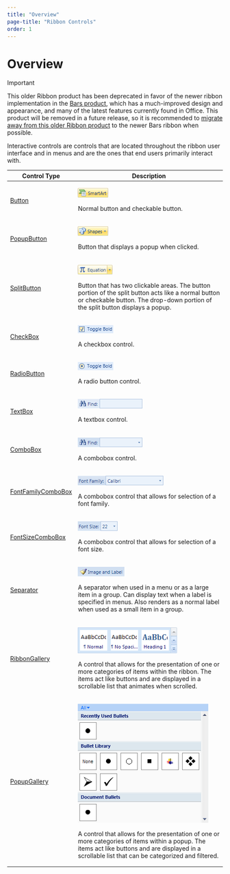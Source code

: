 ```yaml
---
title: "Overview"
page-title: "Ribbon Controls"
order: 1
---
```

# Overview

> [!IMPORTANT]
> This older Ribbon product has been deprecated in favor of the newer ribbon implementation in the [Bars product](../../../bars/index.md), which has a much-improved design and appearance, and many of the latest features currently found in Office.  This product will be removed in a future release, so it is recommended to [migrate away from this older Ribbon product](../../../conversion/converting-to-v23-1.md) to the newer Bars ribbon when possible.

Interactive controls are controls that are located throughout the ribbon user interface and in menus and are the ones that end users primarily interact with.

<table>
<thead>

<tr>
<th>Control Type</th>
<th>Description</th>
</tr>

</thead>
<tbody>

<tr>
<td>

[Button](button.md)

</td>
<td>

![Screenshot](../../images/button-medium.gif)

Normal button and checkable button.

</td>
</tr>

<tr>
<td>

[PopupButton](popupbutton.md)

</td>
<td>

![Screenshot](../../images/popupbutton-medium.gif)

Button that displays a popup when clicked.

</td>
</tr>

<tr>
<td>

[SplitButton](splitbutton.md)

</td>
<td>

![Screenshot](../../images/splitbutton-medium.gif)

Button that has two clickable areas.  The button portion of the split button acts like a normal button or checkable button.  The drop-down portion of the split button displays a popup.

</td>
</tr>

<tr>
<td>

[CheckBox](checkbox.md)

</td>
<td>

![Screenshot](../../images/checkbox-medium.gif)

A checkbox control.

</td>
</tr>

<tr>
<td>

[RadioButton](radiobutton.md)

</td>
<td>

![Screenshot](../../images/radiobutton-medium.gif)

A radio button control.

</td>
</tr>

<tr>
<td>

[TextBox](textbox.md)

</td>
<td>

![Screenshot](../../images/textbox-medium.gif)

A textbox control.

</td>
</tr>

<tr>
<td>

[ComboBox](combobox.md)

</td>
<td>

![Screenshot](../../images/combobox-medium.gif)

A combobox control.

</td>
</tr>

<tr>
<td>

[FontFamilyComboBox](fontfamilycombobox.md)

</td>
<td>

![Screenshot](../../images/fontfamilycombobox-medium.gif)

A combobox control that allows for selection of a font family.

</td>
</tr>

<tr>
<td>

[FontSizeComboBox](fontsizecombobox.md)

</td>
<td>

![Screenshot](../../images/fontsizecombobox-medium.gif)

A combobox control that allows for selection of a font size.

</td>
</tr>

<tr>
<td>

[Separator](separator.md)

</td>
<td>

![Screenshot](../../images/separator-medium.gif)

A separator when used in a menu or as a large item in a group.  Can display text when a label is specified in menus.  Also renders as a normal label when used as a small item in a group.

</td>
</tr>

<tr>
<td>

[RibbonGallery](ribbongallery.md)

</td>
<td>

![Screenshot](../../images/ribbongallery-medium.gif)

A control that allows for the presentation of one or more categories of items within the ribbon.  The items act like buttons and are displayed in a scrollable list that animates when scrolled.

</td>
</tr>

<tr>
<td>

[PopupGallery](popupgallery.md)

</td>
<td>

![Screenshot](../../images/popupgallery-medium.gif)

A control that allows for the presentation of one or more categories of items within a popup.  The items act like buttons and are displayed in a scrollable list that can be categorized and filtered.

</td>
</tr>

</tbody>
</table>
